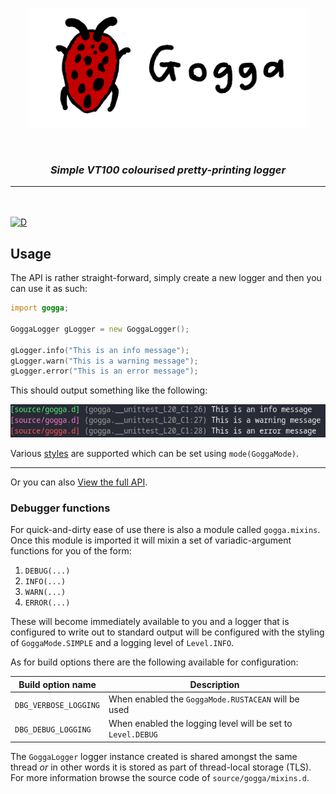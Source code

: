 <p align="center">
<img src="branding/logo_banner.png" width=450>
</p>

<br>

<h3 align="center"><i><b>Simple VT100 colourised pretty-printing logger</i></b></h3>

---

<br>
<br

[![D](https://github.com/deavmi/gogga/actions/workflows/d.yml/badge.svg)](https://github.com/deavmi/gogga/actions/workflows/d.yml)
    
## Usage

The API is rather straight-forward, simply create a new logger and then you can use it as such:

```d
import gogga;

GoggaLogger gLogger = new GoggaLogger();

gLogger.info("This is an info message");
gLogger.warn("This is a warning message");
gLogger.error("This is an error message");
```

This should output something like the following:

![](example.png)

Various [styles](https://gogga.dpldocs.info/gogga.core.GoggaMode.html) are supported which can be set using `mode(GoggaMode)`.

---

Or you can also [View the full API](https://gogga.dpldocs.info/).

### Debugger functions

For quick-and-dirty ease of use there is also a module called `gogga.mixins`. Once
this module is imported it will mixin a set of variadic-argument functions for you
of the form:

1. `DEBUG(...)`
2. `INFO(...)`
3. `WARN(...)`
4. `ERROR(...)`

These will become immediately available to you and a logger that is configured to
write out to standard output will be configured with the styling of `GoggaMode.SIMPLE`
and a logging level of `Level.INFO`.

As for build options there are the following available for configuration:

| Build option name     | Description |
|-----------------------|-------------|
| `DBG_VERBOSE_LOGGING` | When enabled the `GoggaMode.RUSTACEAN` will be used |
| `DBG_DEBUG_LOGGING`   | When enabled the logging level will be set to `Level.DEBUG` |


The `GoggaLogger` logger instance created is shared amongst the same thread _or_
in other words it is stored as part of thread-local storage (TLS). For more information
browse the source code of `source/gogga/mixins.d`.